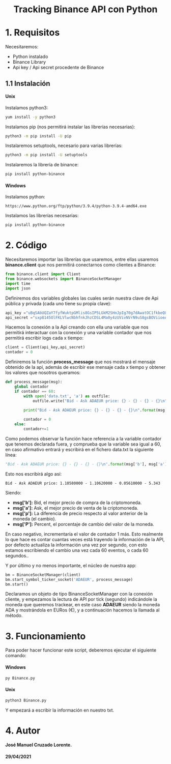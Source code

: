 <center><h1>Tracking Binance API con Python</h1></center>

<h1>1. Requisitos</h1>

Necesitaremos:

- Python instalado
- Binance Library
- Api key / Api secret procedente de Binance

<h2>1.1 Instalación</h2>

<h4>Unix</h4>

Instalamos python3:

```bash
yum install -y python3
```

Instalamos pip (nos permitirá instalar las librerías necesarias):

```bash
python3 -m pip install -U pip
```

Instalaremos setuptools, necesario para varias librerías:

```bash
python3 -m pip install -U setuptools
```

Instalaremos la librería de binance:

```bash
pip install python-binance
```

<h4>Windows</h4>

Instalamos python:

```
https://www.python.org/ftp/python/3.9.4/python-3.9.4-amd64.exe
```

Instalamos las librerías necesarias:

```bash
pip install python-binance
```

<h1>2. Código</h1>

Necesitaremos importar las librerías que usaremos, entre ellas usaremos **binance.client** que nos permitirá conectarnos como clientes a Binance:

```python
from binance.client import Client 
from binance.websockets import BinanceSocketManager
import time
import json
```

Definiremos dos variables globales las cuales serán nuestra clave de Api pública y privada (cada uno tiene su propia clave):

```python
api_key ="uBqSAbUQZaY7fyfWuktpGMlis8GsIP5LGkM2SHnJpIg70g7dAwatOC1fkbeQ826o"
api_secret ="sxp8145OlFKLVlwcNbhfnkJhzCDSL4Ma0y4zUVivNVrN9uS8gsBOViioeAzqBsiG"
```

Hacemos la conexión a la Api creando con ella una variable que nos permitirá interactuar con la conexión y una variable contador que nos permitirá escribir logs cada x tiempo:

```python
client = Client(api_key,api_secret)
contador = 0
```

Definiremos la función **process_message** que nos mostrará el mensaje obtenido de la api, además de escribir ese mensaje cada x tiempo y obtener los valores que nosotros queramos:

```python
def process_message(msg):
    global contador
    if contador == 60:
        with open('data.txt', 'a') as outfile:
            outfile.write("Bid - Ask ADAEUR price: {} - {} - {} - {}\n".format(msg['b'], msg['a'], msg['p'], msg['P']))

        print("Bid - Ask ADAEUR price: {} - {} - {} - {}\n".format(msg['b'], msg['a'], msg['p'], msg['P']))
        
        contador = 0
    else:
        contador+=1
```

Como podemos observar la función hace referencia a la variable contador que tenemos declarada fuera, y comprueba que la variable sea igual a 60, en caso afirmativo entrará y escribirá en el fichero data.txt la siguiente línea:

```python
"Bid - Ask ADAEUR price: {} - {} - {} - {}\n".format(msg['b'], msg['a'], msg['p'], msg['P'])
```

Esto nos escribirá algo así:

```
Bid - Ask ADAEUR price: 1.10580000 - 1.10620000 - 0.05610000 - 5.343
```

Siendo:

- **msg['b']:** Bid, el mejor precio de compra de la criptomoneda.
- **msg['a']:** Ask, el mejor precio de venta de la criptomoneda.
- **msg['p']:** La diferencia de precio respecto al valor anterior de la moneda (el cambio).
- **msg['P']:** Percent, el porcentaje de cambio del valor de la moneda.

En caso negativo, incrementaría el valor de contador 1 más. Esto realmente lo que hace es contar cuantas veces está trayendo la información de la API, por defecto actualiza la información una vez por segundo, con esto estamos escribiendo el cambio una vez cada 60 eventos, o cada 60 segundos.. 

Y por último y no menos importante, el núcleo de nuestra app:

```python
bm = BinanceSocketManager(client)
bm.start_symbol_ticker_socket('ADAEUR', process_message)
bm.start()
```

Declaramos un objeto de tipo BinanceSocketManager con la conexión cliente, y empezamos la lectura de API por tick (segundo) indicándole la moneda que queremos trackear, en este caso **ADAEUR** siendo la moneda ADA y mostrándola en EURos (€), y a continuación hacemos la llamada al método.

<h1>3. Funcionamiento</h1>

Para poder hacer funcionar este script, deberemos ejecutar el siguiente comando:

<h4>Windows
</h4>

```bash
py Binance.py
```

<h4>Unix</h4>

```bash
python3 Binance.py
```

Y empezará a escribir la información en nuestro txt.

<h1>
    4. Autor
</h1>

<h4>José Manuel Cruzado Lorente.</h4>

<h4>29/04/2021</h4>

